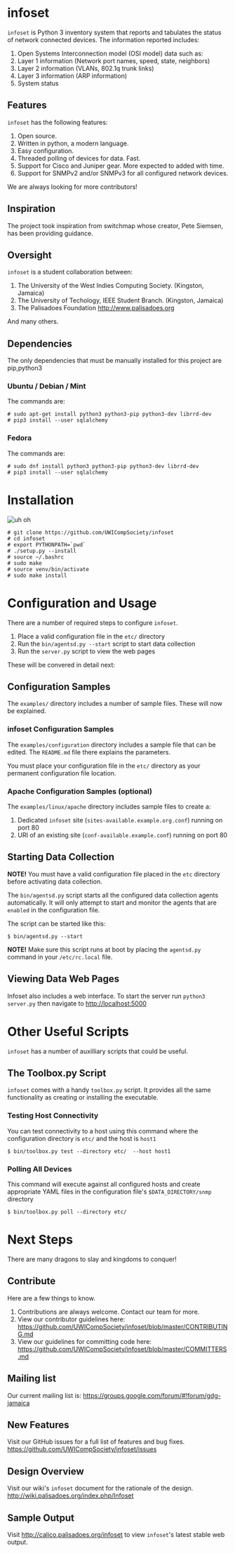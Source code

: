 # infoset


`infoset` is Python 3 inventory system that reports and tabulates the status of network connected devices. The information reported includes:

1. Open Systems Interconnection model (OSI model) data such as:
  1. Layer 1 information (Network port names, speed, state, neighbors)
  2. Layer 2 information (VLANs, 802.1q trunk links)
  3. Layer 3 information (ARP information)
2. System status

## Features
`infoset` has the following features:

1. Open source.
2. Written in python, a modern language.
3. Easy configuration.
4. Threaded polling of devices for data. Fast.
5. Support for Cisco and Juniper gear. More expected to added with time.
6. Support for SNMPv2 and/or SNMPv3 for all configured network devices.

We are always looking for more contributors!

## Inspiration
The project took inspiration from switchmap whose creator, Pete Siemsen, has been providing guidance.

## Oversight
`infoset` is a student collaboration between:

1. The University of the West Indies Computing Society. (Kingston, Jamaica)
2. The University of Techology, IEEE Student Branch. (Kingston, Jamaica)
3. The Palisadoes Foundation http://www.palisadoes.org

And many others.

## Dependencies
The only dependencies that must be manually installed for this project are pip,python3
### Ubuntu / Debian / Mint

The commands are:
```
# sudo apt-get install python3 python3-pip python3-dev librrd-dev
# pip3 install --user sqlalchemy
```

### Fedora
The commands are:
```
# sudo dnf install python3 python3-pip python3-dev librrd-dev
# pip3 install --user sqlalchemy
```
# Installation
![uh oh](http://i.imgur.com/cJP2vks.gif)
```
# git clone https://github.com/UWICompSociety/infoset
# cd infoset
# export PYTHONPATH=`pwd`
# ./setup.py --install
# source ~/.bashrc
# sudo make
# source venv/bin/activate
# sudo make install
```

# Configuration and Usage
There are a number of required steps to configure `infoset`.
1. Place a valid configuration file in the `etc/` directory
2. Run the `bin/agentsd.py --start` script to start data collection
3. Run the `server.py` script to view the web pages

These will be convered in detail next:

## Configuration Samples
The `examples/` directory includes a number of sample files. These will now be explained.

### infoset Configuration Samples
The `examples/configuration` directory includes a sample file that can be edited. The `README.md` file there explains the parameters.

You must place your configuration file in the `etc/` directory as your permanent configuration file location.

### Apache Configuration Samples (optional)
The `examples/linux/apache` directory includes sample files to create a:

1. Dedicated `infoset` site (`sites-available.example.org.conf`) running on port 80
2. URI of an existing site (`conf-available.example.conf`) running on port 80

## Starting Data Collection
**NOTE!** You must have a valid configuration file placed in the `etc` directory before activating data collection.

The `bin/agentsd.py` script starts all the configured data collection agents automatically. It will only attempt to start and monitor the agents that are `enabled` in the configuration file.

The script can be started like this:
```
$ bin/agentsd.py --start
```

**NOTE!** Make sure this script runs at boot by placing the `agentsd.py` command in your `/etc/rc.local` file.

## Viewing Data Web Pages
Infoset also includes a web interface. To start the server run `python3 server.py` then navigate to <http://localhost:5000>

# Other Useful Scripts
`infoset` has a number of auxilliary scripts that could be useful.

## The Toolbox.py Script
`infoset` comes with a handy `toolbox.py` script. It provides all the same functionality as creating or installing the executable.

### Testing Host Connectivity
You can test connectivity to a host using this command where the configuration directory is `etc/` and the host is `host1`
```
$ bin/toolbox.py test --directory etc/  --host host1
```

### Polling All Devices
This command will execute against all configured hosts and create appropriate YAML files in the configuration file's `$DATA_DIRECTORY/snmp` directory
```
$ bin/toolbox.py poll --directory etc/
```

# Next Steps
There are many dragons to slay and kingdoms to conquer!
## Contribute
Here are a few things to know.

1. Contributions are always welcome. Contact our team for more.
2. View our contributor guidelines here: https://github.com/UWICompSociety/infoset/blob/master/CONTRIBUTING.md
3. View our guidelines for committing code here: https://github.com/UWICompSociety/infoset/blob/master/COMMITTERS.md

## Mailing list
Our current mailing list is: https://groups.google.com/forum/#!forum/gdg-jamaica
## New Features
Visit our GitHub issues for a full list of features and bug fixes. https://github.com/UWICompSociety/infoset/issues
## Design Overview
Visit our wiki's `infoset` document for the rationale of the design. http://wiki.palisadoes.org/index.php/Infoset
## Sample Output
Visit http://calico.palisadoes.org/infoset to view `infoset`'s latest stable web output.
